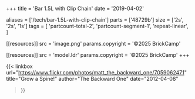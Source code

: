 +++
title = 'Bar 1.5L with Clip Chain'
date  = '2019-04-02'

aliases = ['/tech/bar-1.5L-with-clip-chain']
parts = ['48729b']
size  = ['2s', '2s', '1s']
tags  = [
  'partcount-total-2',
  'partcount-segment-1',
  'repeat-linear',
]

[[resources]]
src              = 'image.png'
params.copyright = '©2025 BrickCamp'

[[resources]]
src              = 'model.ldr'
params.copyright = '©2025 BrickCamp'
+++

{{< linkbox
    url="https://www.flickr.com/photos/matt_the_backward_one/7059062471"
    title="Grow a Spine!"
    author="The Backward One"
    date="2012-04-08"
>}}
